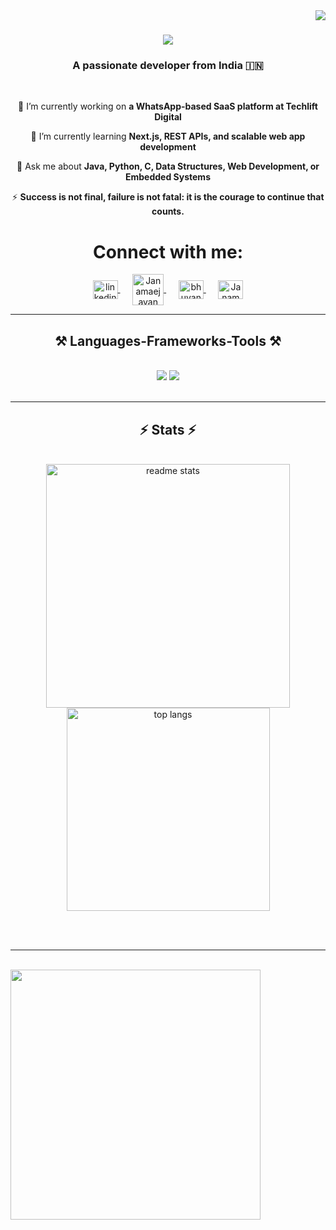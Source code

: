 <img align="right" src="https://visitor-badge.laobi.icu/badge?page_id=janamaejayan.janamaejayan" />

<h1 align="center">
    <img src="https://readme-typing-svg.herokuapp.com/?font=Righteous&size=35&center=true&vCenter=true&width=500&height=70&duration=4000&lines=Hi+There!+👋;+I'm+Janamaejayan+V+S!;" />
</h1>

<h3 align="center">A passionate developer from India 🇮🇳</h3>

<br/>

<div align="center">
 
 🔭 I’m currently working on **a WhatsApp-based SaaS platform at Techlift Digital**  
 
 🌱 I’m currently learning **Next.js, REST APIs, and scalable web app development**  

 💬 Ask me about **Java, Python, C, Data Structures, Web Development, or Embedded Systems**  
 
 ⚡ **Success is not final, failure is not fatal: it is the courage to continue that counts.**  

</div>

 
<h1 align="center">Connect with me:</h1>
<p align="center">
  <a href="https://www.linkedin.com/in/janamaejayan" target="blank">
    <img align="center" src="https://raw.githubusercontent.com/rahuldkjain/github-profile-readme-generator/master/src/images/icons/Social/linked-in-alt.svg" alt="linkedin-Janamaejayan" height="30" width="40" />
  </a>&nbsp;&nbsp;&nbsp;&nbsp;
  <a href="https://leetcode.com/u/janamaejayan/" target="blank">
    <img align="center" src="https://raw.githubusercontent.com/rahuldkjain/github-profile-readme-generator/master/src/images/icons/Social/leet-code.svg" alt="Janamaejayan" height="50" width="50" />
  </a>&nbsp;&nbsp;&nbsp;&nbsp;
  <a href="https://www.geeksforgeeks.org/user/janamaejayan/" target="blank">
    <img align="center" src="https://raw.githubusercontent.com/rahuldkjain/github-profile-readme-generator/master/src/images/icons/Social/geeks-for-geeks.svg" alt="bhuvaneshcsessn" height="30" width="40" />
  </a>&nbsp;&nbsp;&nbsp;&nbsp;
  <a href="https://github.com/Janamaejayan" target="blank">
    <img align="center" src="https://raw.githubusercontent.com/rahuldkjain/github-profile-readme-generator/master/src/images/icons/Social/github.svg" alt="Janamaejayan" height="30" width="40" />
  </a>
</p>

<hr/>

<h2 align="center">⚒️ Languages-Frameworks-Tools ⚒️</h2>
<br/>
<div align="center">
    <img src="https://skillicons.dev/icons?i=python,c,cpp,vscode,github,java,linux,git" />
    <img src="https://skillicons.dev/icons?i=html,css,js,react,nodejs,express" /><br>
</div>


<br/>
<hr/>

<h2 align="center">⚡ Stats ⚡</h2>
<br>
<div align=center>
  <img width=390 src="https://github-readme-stats.vercel.app/api?username=janamaejayan&count_private=true&show_icons=true&theme=react&rank_icon=github&border_radius=10" alt="readme stats" />
  <br/>
  <img width=325 align="center" src="https://github-readme-stats.vercel.app/api/top-langs/?username=janamaejayan&hide=HTML&langs_count=8&layout=compact&theme=react&border_radius=10&size_weight=0.5&count_weight=0.5" alt="top langs" />
</div>

<br/><br/>

<hr/>

<br/>

<img src="https://leetcard.jacoblin.cool/janamaejayan?theme=dark&font=Karma" width="400" />


